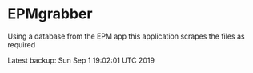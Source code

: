 # EPMgrabber
Using a database from the EPM app this application scrapes the files as required


Latest backup: Sun Sep 1 19:02:01 UTC 2019

